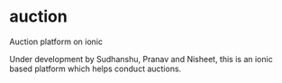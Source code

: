# auction
Auction platform on ionic

Under development by Sudhanshu, Pranav and Nisheet, this is an ionic based platform which helps conduct auctions.
